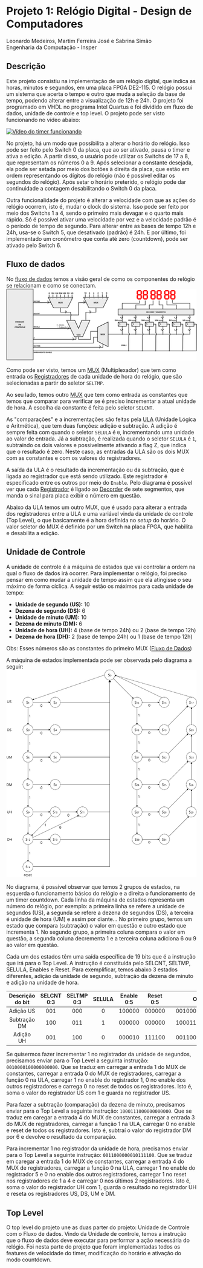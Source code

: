 # Projeto 1: Relógio Digital - Design de Computadores

Leonardo Medeiros, Martim Ferreira José e Sabrina Simão <br>
Engenharia da Computação - Insper

## Descrição
Este projeto consistiu na implementação de um relógio digital, que indica as horas, minutos e segundos, em uma placa FPGA DE2-115. O relógio possui um sistema que acerta o tempo e outro que muda a seleção da base de tempo, podendo alterar entre a visualização de 12h e 24h. O projeto foi programado em VHDL no programa Intel Quartus e foi dividido em fluxo de dados, unidade de controle e top level. O projeto pode ser visto funcionando no vídeo abaixo:

[![Vídeo do timer funcionando](http://img.youtube.com/vi/we9UxKnlOtA/0.jpg)](https://www.youtube.com/watch?v=we9UxKnlOtA)

No projeto, há um modo que possibilita a alterar o horário do relógio. Isso pode ser feito pelo Switch 0 da placa, que ao ser ativado, pausa o timer e ativa a edição. A partir disso, o usuário pode utilizar os Switchs de 17 a 8, que representam os números 0 a 9. Após selecionar a constante desejada, ela pode ser setada por meio dos botões à direita da placa, que estão em ordem representando os dígitos do relógio (não é possível editar os segundos do relógio). Após setar o horário preterido, o relógio pode dar continuidade a contagem desabilitando o Switch 0 da placa.

Outra funcionalidade do projeto é alterar a velocidade com que as ações do relógio ocorrem, isto é, mudar o clock do sistema. Isso pode ser feito por meio dos Switchs 1 a 4, sendo o primeiro mais devagar e o quarto mais rápido. Só é possível ativar uma velocidade por vez e a velocidade padrão é o período de tempo de segundo. Para alterar entre as bases de tempo 12h e 24h, usa-se o Switch 5, que desativado (padrão) é 24h. E por último, foi implementado um cronômetro que conta até zero (countdown), pode ser ativado pelo Switch 6.

## Fluxo de dados
No [fluxo de dados](../master/Relogio/FluxoDados.vhd) temos a visão geral de como os componentes do relógio se relacionam e como se conectam.
![Diagrama de Fluxo de Dados](./img/fluxo_dados_diagrama.png)

Como pode ser visto, temos um [MUX](../master/Relogio/Mux.vhd) (Multiplexador) que tem como entrada os [Registradores](../master/Relogio/Registrador.vhd) de cada unidade de hora do relógio, que são selecionadas a partir do seletor `SELTMP`. 

Ao seu lado, temos outro [MUX](../master/Relogio/Mux.vhd) que tem como entrada as constantes que temos que comparar para verificar se é preciso incrementar a atual unidade de hora. A escolha da constante é feita pelo seletor `SELCNT`.

As "comparações" e a incrementações são feitas pela [ULA](../master/Relogio/ULA.vhd) (Unidade Lógica e Aritmética), que tem duas funções: adição e subtração. A adição é sempre feita com quando o seletor `SELULA` é `0`, incrementando uma unidade ao valor de entrada. Já a subtração, é realizada quando o seletor `SELULA` é `1`, subtraindo os dois valores e possivelmente ativando a flag Z, que indica que o resultado é zero. Neste caso, as entradas da ULA são os dois MUX com as constantes e com os valores do registradores.

A saída da ULA é o resultado da incrementação ou da subtração, que é ligada ao registrador que está sendo utilizado. Este registrador é especificado entre os outros por meio do `Enable`. Pelo diagrama é possível ver que cada [Registrador](../master/Relogio/Registrador.vhd) é ligado ao [Decorder](../master/Relogio/conversorHex7Seg.vhd) de sete segmentos, que manda o sinal para placa exibir o número em questão.

Abaixo da ULA temos um outro MUX, que é usado para alterar a entrada dos registradores entre a ULA e uma variável vinda da unidade de controle (Top Level), o que basicamente é a hora definida no *setup* do horário. O valor seletor do MUX é definido por um Switch na placa FPGA, que habilita e desabilita a edição.

## Unidade de Controle
A unidade de controle é a máquina de estados que vai controlar a ordem na qual o fluxo de dados irá ocorrer. Para implementar o relógio, foi preciso pensar em como mudar a unidade de tempo assim que ela atingisse o seu máximo de forma cíclica. A seguir estão os máximos para cada unidade de tempo:
* **Unidade de segundo (US):** 10
* **Dezena de segundo (DS):** 6
* **Unidade de minuto (UM):** 10
* **Dezena de minuto (DM):** 6
* **Unidade de hora (UH):** 4 (base de tempo 24h) ou 2 (base de tempo 12h)
* **Dezena de hora (DH):** 2 (base de tempo 24h) ou 1 (base de tempo 12h)

Obs: Esses números são as constantes do primeiro MUX ([Fluxo de Dados](#fluxo-de-dados))

A máquina de estados implementada pode ser observada pelo diagrama a seguir:
![Diagrama de Máquina de Estados](./img/maquina_estados_diagrama.png)

No diagrama, é possível observar que temos 2 grupos de estados, na esquerda o funcionamento básico do relógio e a direita o funcionamento de um timer countdown. Cada linha da máquina de estados representa um número do relógio, por exemplo: a primeira linha se refere a unidade de segundos (US), a segunda se refere a dezena de segundos (DS), a terceira é unidade de hora (UM) e assim por diante... No primeiro grupo, temos um estado que compara (subtração) o valor em questão e outro estado que incrementa 1. No segundo grupo, a primeira coluna compara o valor em questão, a segunda coluna decrementa 1 e a terceira coluna adiciona 6 ou 9 ao valor em questão.

Cada um dos estados têm uma saída específica de 19 bits que é a instrução que irá para o Top Level. A instrução é constituída pelo SELCNT, SELTMP, SELULA, Enables e Reset. Para exemplificar, temos abaixo 3 estados diferentes, adição da unidade de segundo, subtração da dezena de minuto e adição na unidade de hora.

| Descrição do bit | SELCNT 0:3 | SELTMP 0:3 | SELULA | Enable 0:5 | Reset 0:5 |   |     Output 0:18     |
|:----------------:|:----------:|:----------:|:------:|:----------:|:---------:|:-:|:-------------------:|
|     Adição US    |     001    |     000    |    0   |   100000   |   000000  |   | 0010000100000000000 |
|   Subtração DM   |     100    |     011    |    1   |   000000   |   000000  |   | 1000111000000000000 |
|     Adição UH    |     001    |     100    |    0   |   000010   |   111100  |   | 0011000000010111100 |

Se quisermos fazer incrementar 1 no registrador da unidade de segundos, precisamos enviar para o Top Level a seguinta instrução: `0010000100000000000`. Que se traduz em carregar a entrada 1 do MUX de constantes, carregar a entrada 0 do MUX de registradores, carregar a função 0 na ULA, carregar 1 no enable do registrador 1, 0 no enable dos outros registradores e carrega 0 no reset de todos os registradores. Isto é, soma o valor do registrador US com 1 e guarda no registrador US.

Para fazer a subtração (comparação) da dezena de minuto, precisamos enviar para o Top Level a seguinte instrução: `1000111000000000000`. Que se traduz em caregar a entrada 4 do MUX de constantes, carregar a entrada 3 do MUX de registradores, carregar a função 1 na ULA, carregar 0 no enable e reset de todos os registradores. Isto é, subtraí o valor do registrador DM por 6 e devolve o resultado da comparação.

Para incrementar 1 no registrador da unidade de hora, precisamos enviar para o Top Level a seguinte instrução: `0011000000010111100`. Que se traduz em caregar a entrada 1 do MUX de constantes, carregar a entrada 4 do MUX de registradores, carregar a função 0 na ULA, carregar 1 no enable do registrador 5 e 0 no enable dos outros registradores, carregar 1 no reset nos registradores de 1 a 4 e carregar 0 nos últimos 2 registradores. Isto é, soma o valor do registrador UH com 1, guarda o resultado no registrador UH e reseta os registradores US, DS, UM e DM.

## Top Level
O top level do projeto une as duas parter do projeto: Unidade de Controle com o Fluxo de dados. Vindo da Unidade de controle, temos a instrução que o fluxo de dados deve executar para performar a ação necessária do relógio. Foi nesta parte do projeto que foram implementadas todos os features de velocidade do timer, modificação do horário e ativação do modo countdown.